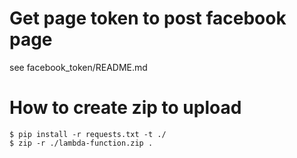 # Get page token to post facebook page

see facebook_token/README.md

# How to create zip to upload

```
$ pip install -r requests.txt -t ./
$ zip -r ./lambda-function.zip .
```
